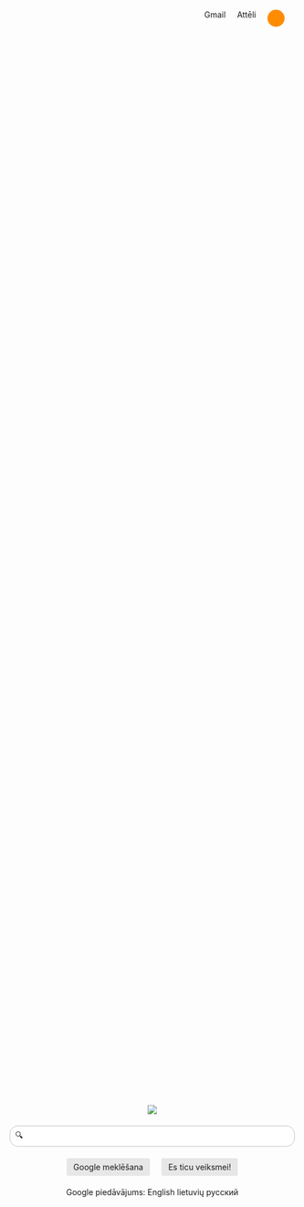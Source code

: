 <!DOCTYPE html>
<html>

<head>
    <title>New tab</title>
</head>

<style>
html, body {margin: 0;
height: 100%;}

#nav {display: flex;
justify-content: flex-end;
margin-top: 15px;}

#nav a {margin-right: 20px;}

a {text-decoration: none;}

a:hover {text-decoration: underline;}

#nav a.topimage {width: 30px;
height: 30px;
background: darkorange;
border-radius: 50px;}

#middle {flex-grow: 1;
display: flex;
flex-direction: column;
justify-content: center;
align-items: center;}

#logo{text-align: center;}

#searchbarcontainer {margin-top: 20px;text-align: center;
position: relative;}

#search {position: absolute;
top: 0;
height: 100%;
display: flex;
justify-content: center;
align-items: center;}

#search{left: 10px;}

#searchbar {padding-top: 10px;
padding-bottom: 10px;
outline: 0;
width: 500px;
padding-left: 30px;
padding-right: 30px;
border-radius: 15px;
border: 1px solid #c4c4c4;}

#searchbar:hover {box-shadow: 0 0 10px 2px rgb(233,233,233);}

#buttons {margin-top: 20px;
display: flex;
justify-content: center;}

.button {margin-left: 10px;
margin-right: 10px;
padding: 5px 10px;
cursor: pointer;
border-radius: 3px;
background: rgb(231,231,231);
border: 2px solid transparent;}

#links {margin-top: 20px;
text-align: center}

body {display: flex;
flex-direction: column;}

.button:hover {box-shadow: 0 0 2px 1px black;
border: 2px solid #eee;}

#footer-content {background: #eee;
border-top: 1px solid black;}
</style>

<body>
     <div id="nav">
     <a class="toplink">Gmail</a>
     <a class="toplink">Attēli</a>
     <a class="topimage"></a>
     </div>

<div id="middle">

<div id="logo">
<img src="https://www.google.lv/images/branding/googlelogo/1x/googlelogo_color_272x92dp.png">
</div>

<div id="searchbarcontainer">
<div id="search">🔍</div>
<input id="searchbar"
type=text>

</div>

<div id="buttons">
<div class="button">
Google meklēšana
</div>
<div class="button">
Es ticu veiksmei!
</div>
</div>

<div id="links">
Google piedāvājums:
<a href="">English</a>
<a href="">lietuvių</a>
<a href="">русский</a>
</div>
</div>



<div id="footer-content">
<a>Plašāka informācija  </a>
<a>Reklamēšana  </a>
<a>Uzņēmējdarbība  </a>
</div>
</body>

</html>
